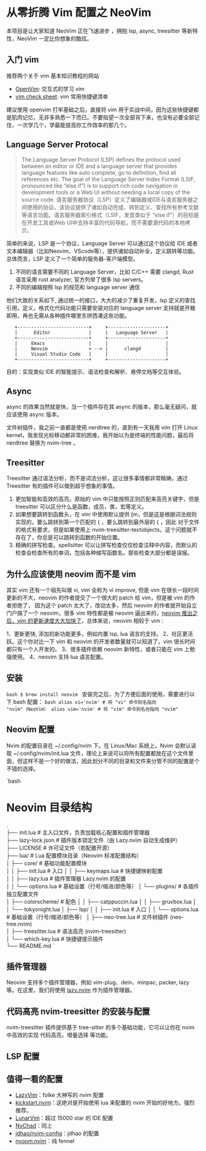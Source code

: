 # 从零折腾 Vim 配置之 NeoVim

本项目是让大家知道 NeoVim 正在飞速进步 ，拥抱 lsp, async, treesitter 等新特性，NeoVim 一定比你想象的酷炫。

## 入门 vim

推荐两个关于 vim 基本知识教程的网站
* [OpenVim](https://openvim.com/): 交互式的学习 vim
* [vim check sheet](https://vim.rtorr.com/lang/zh_cn): vim 常用快捷键清单

建议使用 openvim 打牢基础之后，直接将 vim 用于实战中间，因为这些快捷键都是肌肉记忆，无非多熟悉一下而已。不要指望一次全部背下来，也没有必要全部记住，一次学几个，学最能提高你工作效率的那几个。

## Language Server Protocal

> The Language Server Protocol (LSP) defines the protocol used between an editor or IDE and a language server that provides language features like auto complete, go to definition, find all references etc. The goal of the Language Server Index Format (LSIF, pronounced like “else if”) is to support rich code navigation in development tools or a Web UI without needing a local copy of the source code.
> 语言服务器协议（LSP）定义了编辑器或IDE与语言服务器之间使用的协议，该协议提供了诸如自动完成、转到定义、查找所有参考文献等语言功能。语言服务器索引格式（LSIF，发音类似于 “else if”）的目标是在开发工具或Web UI中支持丰富的代码导航，而不需要源代码的本地拷贝。

简单的来说，LSP 是一个协议，Language Server 可以通过这个协议给 IDE 或者文本编辑器（比如Neovim、VScode等），提供诸如自动补全，定义跳转等功能。总体而言，LSP 定义了一个简单的服务器-客户端模型。

1. 不同的语言需要不同的 Language Server，比如 C/C++ 需要 clangd, Rust 语言采用 rust analyzer, 官方列举了很多 lsp servers。
2. 不同的编辑按照 lsp 的规范和 language server 通信

他们大致的关系如下, 通过统一的接口，大大的减少了重复开发，lsp 定义的查找引用，定义，格式化代码功能只需要安装对应的 language server 支持就是开箱即用，再也无需从各种插件哪里东拼西凑这些功能。

```
   +--------------------------+     +---------------------+
   |      Editor              |     |   Language Server   |
   +--------------------------+     +---------------------+
   |     Emacs                |     |                     |
   |     Neovim               + --> |      clangd         |
   |     Visual Studio Code   |     |                     |
   +--------------------------+     +---------------------+
```

目的：实现类似 IDE 的智能提示、语法检查和解析、悬停文档等交互体验。


## Async

async 的效果当然就是快，当一个插件存在其 async 的版本，那么毫无疑问，就应该使用 async 版本。

文件树插件，我之前一直都是使用 nerdtree 的，直到有一天我用 vim 打开 Linux kernel，我发现光标移动都非常的困难，我开始以为是终端的性能问题，最后将 nerdtree 替换为 nvim-tree 。


## Treesitter

Treesitter 通过语法分析，而不是词法分析，这让很多事情都非常精确，通过 Treesitter 有的插件可以做到超乎想象的事情。

1. 更加智能和高效的高亮。原始的 vim 中只能按照正则匹配来高亮关键字，但是 treesitter 可以区分什么是函数，成员，类，宏等定义。
2. 如果想要跳转到函数头，在 vim 中使用默认提供 [m，但是这是根据词法规则实现的，要么跳转到第一个匹配的 { ，要么跳转到最外层的 { ，因此 对于文件的格式有要求，但是如果使用上 nvim-treesitter-textobjects，这个问题就不存在了，你总是可以跳转到函数的开始位置。
3. 精确的拼写检查。spellsitter 可以让拼写检查仅仅检查注释中内容，而默认的检查会检查所有的单词，包括各种缩写函数名，那些检查大部分都是误报。

## 为什么应该使用 neovim 而不是 vim

其实 vim 还有一个祖先叫做 vi, vim 全称为 vi improve, 但是 vim 在很长一段时间更新的不大，neovim 的作者提交了一个很大的 patch 给 vim，但是被 vim 的作者拒绝了， 因为这个 patch 太大了，改动太多，然后 neovim 的作者就开始自立门户搞了一个 neovim，很多 vim 特性都是被 neovim 逼出来的，[neovim 推出之后，vim 的更新速度大大加快了](https://www.contextualize.ai/mpereira/20-years-of-vim-ef9acae9)，总体来说，neovim 相较于 vim :

1、更新更快, 添加的新功能更多，例如内置 lsp, lua 语言的支持。
2、社区更活跃。这个你对比一下 vim 和 neovim 的开发者数量就可以知道了，vim 很长时间都只有一个人开发的。
3、很多插件依赖 neovim 新特性，或者只能在 vim 上勉强使用。
4、neovim 支持 lua 语言配置。

## 安装
`bash
$ brew install neovim
`
安装完之后，为了方便后面的使用，需要进行以下 bash 配置：
`bash
alias vi='nvim' # 将 "vi" 命令别名指向 "nvim"（NeoVim）
alias vim='nvim' # 将 "vim" 命令别名也指向 "nvim"
`

## Neovim 配置

Nvim 的配置目录在 ~/.config/nvim 下。在 Linux/Mac 系统上，Nvim 会默认读取 ~/.config/nvim/init.lua 文件，理论上来说可以将所有配置都放在这个文件里面，但这样不是一个好的做法，因此划分不同的目录和文件来分管不同的配置是个不错的选择。

`bash
# Neovim 目录结构
.  
├── init.lua        # 主入口文件，负责加载核心配置和插件管理器  
├── lazy-lock.json  # 插件版本锁定文件（由 Lazy.nvim 自动生成维护）  
├── LICENSE         # 许可证文件（若配置开源）  
├── lua/            # Lua 配置模块目录（Neovim 标准配置结构）  
│   ├── core/       # 基础功能配置模块  
│   │   ├── init.lua     # 入口
│   │   ├── keymaps.lua  # 快捷键映射配置  
│   │   ├── lazy.lua     # 插件管理器 Lazy.nvim 的配置  
│   │   └── options.lua  # 基础设置（行号/缩进/颜色等）
│   └── plugins/         # 各插件独立配置文件  
│       ├── colorscheme/ # 配色
│       │   ├── catppuccin.lua
│       │   ├── gruvbox.lua
│       │   └── tokyonight.lua
│       ├── lsp/
│       │   ├── init.lua     # 入口
│       │   └── options.lua  # 基础设置（行号/缩进/颜色等）
│       ├── neo-tree.lua     # 文件树插件 (neo-tree.nvim)  
│       ├── treesitter.lua   # 语法高亮 (nvim-treesitter)  
│       └── which-key.lua    # 快捷键提示插件  
└── README.md
`

## 插件管理器

Neovim 支持多个插件管理器，例如 vim-plug、dein、minpac, packer, lazy 等。在这里，我们将使用 [lazy.nvim](https://github.com/folke/lazy.nvim) 作为插件管理器。

## 代码高亮 nvim-treesitter 的安装与配置

nvim-treesitter 插件提供基于 tree-sitter 的多个基础功能，它可以让你在 nvim 中高效的实现 代码高亮，增量选择 等功能。

## LSP 配置


## 值得一看的配置

* [LazyVim](https://github.com/LazyVim/LazyVim)：folke 大神写的 nvim 配置
* [kickstart.nvim](https://github.com/nvim-lua/kickstart.nvim)：这绝对是开始使用 lua 来配置的 nvim 开始的好地方。强烈推荐。
* [LunarVim](https://github.com/LunarVim/LunarVim)：超过 15000 star 的 IDE 配置
* [NvChad](https://github.com/NvChad/NvChad)：同上
* [jdhao/nvim-config](https://github.com/jdhao/nvim-config)：jdhao 的配置
* [nyoom.nvim](https://github.com/nyoom-engineering/nyoom.nvim)：纯 fennel

<!--
参考：
2024 年 vim 的 C/C++ 配置：https://martins3.github.io/My-Linux-Config/docs/nvim.html
详解nvim内建LSP体系与基于nvim-cmp的代码补全体系：https://www.cnblogs.com/w4ngzhen/p/17546969.html

neovim入门指南(三)：LSP配置(上): https://youngxhui.top/2023/09/neovim-beginners-guide-part-three-lsp-configuration-part-one/

无论是对待自己，还是对待他人，只要情义不灭，尽心就好，该放手时自当放手，节莫求全责备，生了执念。
-->
